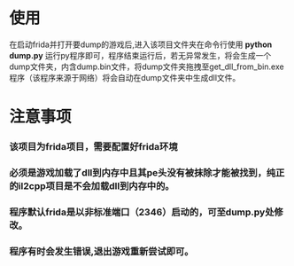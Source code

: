 # 使用
在启动frida并打开要dump的游戏后,进入该项目文件夹在命令行使用 __python dump.py__ 运行py程序即可，程序结束运行后，若无异常发生，将会生成一个dump文件夹，内含dump.bin文件，将dump文件夹拖拽至get_dll_from_bin.exe程序（该程序来源于网络）将会自动在dump文件夹中生成dll文件。


# 注意事项
###    该项目为frida项目，需要配置好frida环境
###    必须是游戏加载了dll到内存中且其pe头没有被抹除才能被找到，纯正的il2cpp项目是不会加载dll到内存中的。
###    程序默认frida是以非标准端口（2346）启动的，可至dump.py处修改。
###    程序有时会发生错误,退出游戏重新尝试即可。
